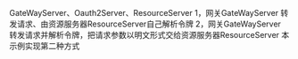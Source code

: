 GateWayServer、Oauth2Server、ResourceServer
1，网关GateWayServer 转发请求、由资源服务器ResourceServer自己解析令牌
2，网关GateWayServer 转发请求并解析令牌，把请求参数以明文形式交给资源服务器ResourceServer
本示例实现第二种方式